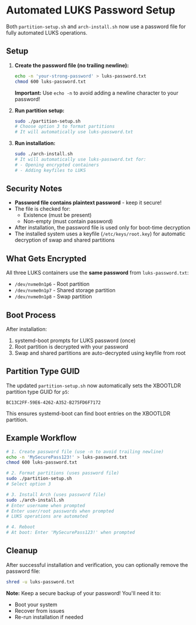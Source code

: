 # Automated LUKS Password Setup

Both `partition-setup.sh` and `arch-install.sh` now use a password file for fully automated LUKS operations.

## Setup

1. **Create the password file (no trailing newline):**
   ```bash
   echo -n 'your-strong-password' > luks-password.txt
   chmod 600 luks-password.txt
   ```
   
   **Important:** Use `echo -n` to avoid adding a newline character to your password!

2. **Run partition setup:**
   ```bash
   sudo ./partition-setup.sh
   # Choose option 3 to format partitions
   # It will automatically use luks-password.txt
   ```

3. **Run installation:**
   ```bash
   sudo ./arch-install.sh
   # It will automatically use luks-password.txt for:
   # - Opening encrypted containers
   # - Adding keyfiles to LUKS
   ```

## Security Notes

- **Password file contains plaintext password** - keep it secure!
- The file is checked for:
  - Existence (must be present)
  - Non-empty (must contain password)
- After installation, the password file is used only for boot-time decryption
- The installed system uses a keyfile (`/etc/keys/root.key`) for automatic decryption of swap and shared partitions

## What Gets Encrypted

All three LUKS containers use the **same password** from `luks-password.txt`:
- `/dev/nvme0n1p6` - Root partition
- `/dev/nvme0n1p7` - Shared storage partition  
- `/dev/nvme0n1p8` - Swap partition

## Boot Process

After installation:
1. systemd-boot prompts for LUKS password (once)
2. Root partition is decrypted with your password
3. Swap and shared partitions are auto-decrypted using keyfile from root

## Partition Type GUID

The updated `partition-setup.sh` now automatically sets the XBOOTLDR partition type GUID for `p5`:
```
BC13C2FF-59E6-4262-A352-B275FD6F7172
```
This ensures systemd-boot can find boot entries on the XBOOTLDR partition.

## Example Workflow

```bash
# 1. Create password file (use -n to avoid trailing newline)
echo -n 'MySecurePass123!' > luks-password.txt
chmod 600 luks-password.txt

# 2. Format partitions (uses password file)
sudo ./partition-setup.sh
# Select option 3

# 3. Install Arch (uses password file)
sudo ./arch-install.sh
# Enter username when prompted
# Enter user/root passwords when prompted
# LUKS operations are automated

# 4. Reboot
# At boot: Enter 'MySecurePass123!' when prompted
```

## Cleanup

After successful installation and verification, you can optionally remove the password file:
```bash
shred -u luks-password.txt
```

**Note:** Keep a secure backup of your password! You'll need it to:
- Boot your system
- Recover from issues
- Re-run installation if needed

